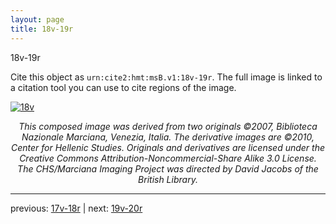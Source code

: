 ```yaml
---
layout: page
title: 18v-19r
---
```


18v-19r

Cite this object as `urn:cite2:hmt:msB.v1:18v-19r`. The full image is linked to a citation tool you can use to cite regions of the image.

[![18v](http://www.homermultitext.org/iipsrv?IIIF=/project/homer/pyramidal/deepzoom/hmt/vbbifolio/v1/vb_18v_19r.tif/full/800,/0/default.jpg)](http://www.homermultitext.org/ict2/?urn=urn:cite2:hmt:vbbifolio.v1:vb_18v_19r) 

<p style="text-align: center; font-style: italic;">This composed image was derived from two originals ©2007, Biblioteca Nazionale Marciana, Venezia, Italia. The derivative images are ©2010, Center for Hellenic Studies. Originals and derivatives are licensed under the Creative Commons Attribution-Noncommercial-Share Alike 3.0 License. The CHS/Marciana Imaging Project was directed by David Jacobs of the British Library.</p>

---

previous: [17v-18r](../17v-18r/) | next: [19v-20r](../19v-20r/)